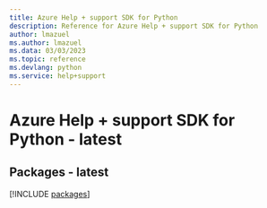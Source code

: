 ```yaml
---
title: Azure Help + support SDK for Python
description: Reference for Azure Help + support SDK for Python
author: lmazuel
ms.author: lmazuel
ms.data: 03/03/2023
ms.topic: reference
ms.devlang: python
ms.service: help+support
---
```

# Azure Help + support SDK for Python - latest
## Packages - latest
[!INCLUDE [packages](help-+-support-index.md)]